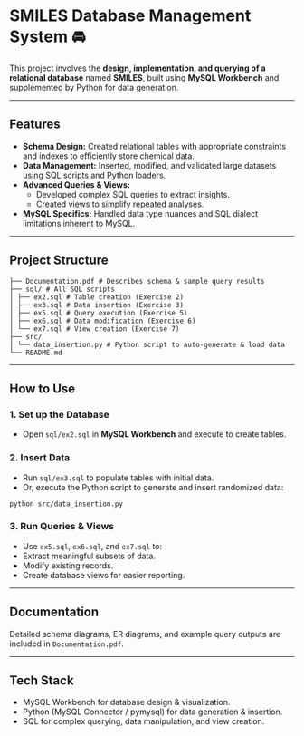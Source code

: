 # SMILES Database Management System 🚘

This project involves the **design, implementation, and querying of a relational database** named **SMILES**, built using **MySQL Workbench** and supplemented by Python for data generation.

---

## Features
- **Schema Design:** Created relational tables with appropriate constraints and indexes to efficiently store chemical data.
- **Data Management:** Inserted, modified, and validated large datasets using SQL scripts and Python loaders.
- **Advanced Queries & Views:** 
  - Developed complex SQL queries to extract insights.
  - Created views to simplify repeated analyses.
- **MySQL Specifics:** Handled data type nuances and SQL dialect limitations inherent to MySQL.

---

## Project Structure
```
├── Documentation.pdf # Describes schema & sample query results
├── sql/ # All SQL scripts
│ ├── ex2.sql # Table creation (Exercise 2)
│ ├── ex3.sql # Data insertion (Exercise 3)
│ ├── ex5.sql # Query execution (Exercise 5)
│ ├── ex6.sql # Data modification (Exercise 6)
│ └── ex7.sql # View creation (Exercise 7)
├── src/
│ └── data_insertion.py # Python script to auto-generate & load data
└── README.md
```

---

## How to Use

### 1. Set up the Database
- Open `sql/ex2.sql` in **MySQL Workbench** and execute to create tables.

### 2. Insert Data
- Run `sql/ex3.sql` to populate tables with initial data.
- Or, execute the Python script to generate and insert randomized data:
```
python src/data_insertion.py
```
### 3.  Run Queries & Views
- Use `ex5.sql`, `ex6.sql`, and `ex7.sql` to:
- Extract meaningful subsets of data.
- Modify existing records.
- Create database views for easier reporting.

---

## Documentation
Detailed schema diagrams, ER diagrams, and example query outputs are included in `Documentation.pdf`.

---

## Tech Stack
- MySQL Workbench for database design & visualization.
- Python (MySQL Connector / pymysql) for data generation & insertion.
- SQL for complex querying, data manipulation, and view creation.
